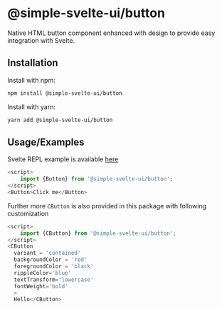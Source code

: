 # @simple-svelte-ui/button

Native HTML button component enhanced with design to provide easy integration with Svelte.

## Installation

Install with npm:

```bash
npm install @simple-svelte-ui/button
```

Install with yarn:

```bash
yarn add @simple-svelte-ui/button
```

## Usage/Examples

Svelte REPL example is available [here](https://svelte.dev/repl/e1d1e77a86a94ff3947c68f0e99c4e00?version=3.49.0)

```js
<script>
    import {Button} from '@simple-svelte-ui/button';
</script>
<Button>Click me</Button>
```

Further more  `CButton` is also provided in this package with following customization

```js
<script>
    import {CButton} from '@simple-svelte-ui/button';
</script>
<CButton
  variant = 'contained'
  backgroundColor = 'red'
  foregroundColor = 'black'
  rippleColor='blue'
  textTransform='lowercase'
  fontWeight='bold'
  >
  Hello</CButton>
```
